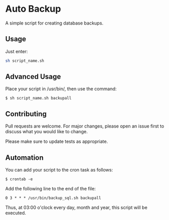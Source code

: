 # Auto Backup

A simple script for creating database backups.

## Usage

Just enter:

```bash
sh script_name.sh
```

## Advanced Usage
Place your script in /usr/bin/, then use the command:

```shell
$ sh script_name.sh backupall
```

## Contributing
Pull requests are welcome. For major changes, please open an issue first to discuss what you would like to change.

Please make sure to update tests as appropriate.

## Automation

You can add your script to the cron task as follows:

```shell
$ crontab -e
```
Add the following line to the end of the file:
```shell
0 3 * * * /usr/bin/backup_sql.sh backupall
```
Thus, at 03:00 o'clock every day, month and year, this script will be executed.
